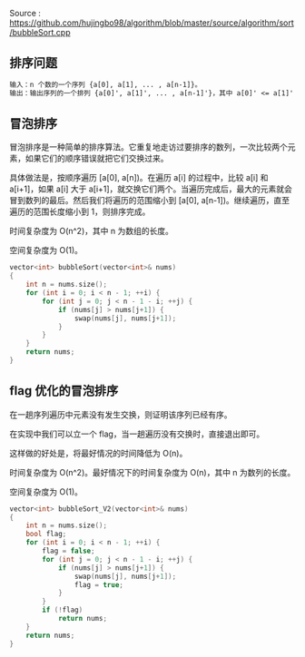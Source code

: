 <!--
 * @Author : Hu Jingbo
 * @Date   : 2021-09-20
-->

Source : <https://github.com/hujingbo98/algorithm/blob/master/source/algorithm/sort/bubbleSort.cpp>

## 排序问题

```txt
输入：n 个数的一个序列 {a[0], a[1], ... , a[n-1]}。
输出：输出序列的一个排列 {a[0]', a[1]', ... , a[n-1]'}，其中 a[0]' <= a[1]' <= ... <= a[n-1]'。
```

## 冒泡排序

冒泡排序是一种简单的排序算法。它重复地走访过要排序的数列，一次比较两个元素，如果它们的顺序错误就把它们交换过来。

具体做法是，按顺序遍历 [a[0], a[n])。在遍历 a[i] 的过程中，比较 a[i] 和 a[i+1]，如果 a[i] 大于 a[i+1]，就交换它们两个。当遍历完成后，最大的元素就会冒到数列的最后。然后我们将遍历的范围缩小到 [a[0], a[n-1])。继续遍历，直至遍历的范围长度缩小到 1，则排序完成。

时间复杂度为 O(n^2)，其中 n 为数组的长度。

空间复杂度为 O(1)。

```c++
vector<int> bubbleSort(vector<int>& nums)
{
    int n = nums.size();
    for (int i = 0; i < n - 1; ++i) {
        for (int j = 0; j < n - 1 - i; ++j) {
            if (nums[j] > nums[j+1]) {
                swap(nums[j], nums[j+1]);
            }
        }
    }
    return nums;
}
```

## flag 优化的冒泡排序

在一趟序列遍历中元素没有发生交换，则证明该序列已经有序。

在实现中我们可以立一个 flag，当一趟遍历没有交换时，直接退出即可。

这样做的好处是，将最好情况的时间降低为 O(n)。

时间复杂度为 O(n^2)。最好情况下的时间复杂度为 O(n)，其中 n 为数列的长度。

空间复杂度为 O(1)。

```c++
vector<int> bubbleSort_V2(vector<int>& nums)
{
    int n = nums.size();
    bool flag;
    for (int i = 0; i < n - 1; ++i) {
        flag = false;
        for (int j = 0; j < n - 1 - i; ++j) {
            if (nums[j] > nums[j+1]) {
                swap(nums[j], nums[j+1]);
                flag = true;
            }
        }
        if (!flag)
            return nums;
    }
    return nums;
}
```
